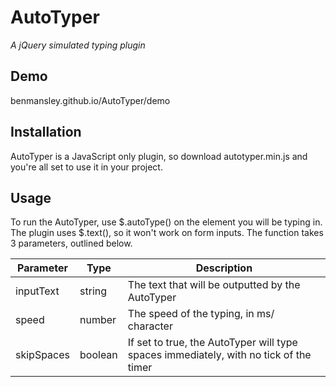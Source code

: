 # AutoTyper
*A jQuery simulated typing plugin*

## Demo
benmansley.github.io/AutoTyper/demo

## Installation
AutoTyper is a JavaScript only plugin, so download autotyper.min.js and you're all set to use it in your project.

## Usage
To run the AutoTyper, use $.autoType() on the element you will be typing in. The plugin uses $.text(), so it won't work on form inputs.
The function takes 3 parameters, outlined below.

| Parameter  | Type    | Description |
| ---------- | ------- | ----------- |
| inputText  | string  | The text that will be outputted by the AutoTyper |
| speed      | number  | The speed of the typing, in ms/ character |
| skipSpaces | boolean | If set to true, the AutoTyper will type spaces immediately, with no tick of the timer |
